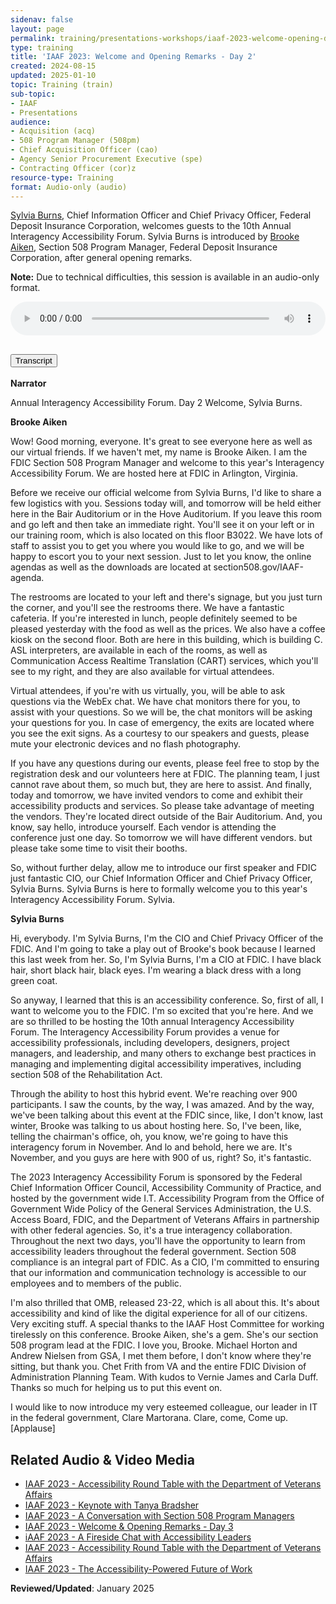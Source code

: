 ```yaml
---
sidenav: false
layout: page
permalink: training/presentations-workshops/iaaf-2023-welcome-opening-day-2/
type: training
title: 'IAAF 2023: Welcome and Opening Remarks - Day 2'
created: 2024-08-15
updated: 2025-01-10
topic: Training (train)
sub-topic: 
- IAAF
- Presentations
audience:
- Acquisition (acq)
- 508 Program Manager (508pm)
- Chief Acquisition Officer (cao)
- Agency Senior Procurement Executive (spe)
- Contracting Officer (cor)z
resource-type: Training
format: Audio-only (audio)
---
```


[Sylvia Burns]({{site.baseurl}}/iaaf/archives/biographies-2023#burns-sylvia), Chief Information Officer and Chief Privacy Officer, Federal Deposit Insurance Corporation, welcomes guests to the 10th Annual Interagency Accessibility Forum. Sylvia Burns is introduced by [Brooke Aiken]({{site.baseurl}}/iaaf/archives/biographies-2023#aiken-brooke), Section 508 Program Manager, Federal Deposit Insurance Corporation, after general opening remarks.

**Note:** Due to technical difficulties, this session is available in an audio-only format.

<audio controls="controls" data-vscid="3qesx4ovd" style="width:100%" class="border-base radius-lg border-0px"><source src="https://assets.section508.gov/assets/videos/iaaf-2023-s1-welcome-2.mp3" type="audio/mp3" /></audio>

<div class="usa-accordion usa-accordion--bordered">
  <h2 class="usa-accordion__heading">
    <button type="button" class="usa-accordion__button" aria-expanded="false" aria-controls="a1">Transcript</button>
  </h2>
  <div id="a1" class="usa-accordion__content usa-prose">
    <p><strong>Narrator</strong></p>
    <p>Annual Interagency Accessibility Forum. Day 2 Welcome, Sylvia Burns.</p>   
    <p><strong>Brooke Aiken</strong></p>
    <p>Wow! Good morning, everyone. It's great to see everyone here as well as our virtual friends. If we haven't met, my name is Brooke Aiken. I am the FDIC Section 508 Program Manager and welcome to this year's Interagency Accessibility Forum. We are hosted here at FDIC in Arlington, Virginia.</p>
    <p>Before we receive our official welcome from Sylvia Burns, I'd like to share a few logistics with you. Sessions today will, and tomorrow will be held either here in the Bair Auditorium or in the Hove Auditorium. If you leave this room and go left and then take an immediate right. You'll see it on your left or in our training room, which is also located on this floor B3022. We have lots of staff to assist you to get you where you would like to go, and we will be happy to escort you to your next session. Just to let you know, the online agendas as well as the downloads are located at section508.gov/IAAF-agenda.</p>
    <p>The restrooms are located to your left and there's signage, but you just turn the corner, and you'll see the restrooms there. We have a fantastic cafeteria. If you're interested in lunch, people definitely seemed to be pleased yesterday with the food as well as the prices. We also have a coffee kiosk on the second floor. Both are here in this building, which is building C. ASL interpreters, are available in each of the rooms, as well as Communication Access Realtime Translation (CART) services, which you'll see to my right, and they are also available for virtual attendees.</p>
    <p>Virtual attendees, if you're with us virtually, you, will be able to ask questions via the WebEx chat. We have chat monitors there for you, to assist with your questions. So we will be, the chat monitors will be asking your questions for you. In case of emergency, the exits are located where you see the exit signs. As a courtesy to our speakers and guests, please mute your electronic devices and no flash photography.</p>
    <p>If you have any questions during our events, please feel free to stop by the registration desk and our volunteers here at FDIC. The planning team, I just cannot rave about them, so much but, they are here to assist. And finally, today and tomorrow, we have invited vendors to come and exhibit their accessibility products and services. So please take advantage of meeting the vendors. They're located direct outside of the Bair Auditorium. And, you know, say hello, introduce yourself. Each vendor is attending the conference just one day. So tomorrow we will have different vendors. but please take some time to visit their booths.</p>
    <p>So, without further delay, allow me to introduce our first speaker and FDIC just fantastic CIO, our Chief Information Officer and Chief Privacy Officer, Sylvia Burns. Sylvia Burns is here to formally welcome you to this year's Interagency Accessibility Forum. Sylvia.</p>
    <p><strong>Sylvia Burns</strong></p>
    <p>Hi, everybody. I'm Sylvia Burns, I'm the CIO and Chief Privacy Officer of the FDIC. And I'm going to take a play out of Brooke's book because I learned this last week from her. So, I'm Sylvia Burns, I'm a CIO at FDIC. I have black hair, short black hair, black eyes. I'm wearing a black dress with a long green coat.</p>
    <p>So anyway, I learned that this is an accessibility conference. So, first of all, I want to welcome you to the FDIC. I'm so excited that you're here. And we are so thrilled to be hosting the 10th annual Interagency Accessibility Forum. The Interagency Accessibility Forum provides a venue for accessibility professionals, including developers, designers, project managers, and leadership, and many others to exchange best practices in managing and implementing digital accessibility imperatives, including section 508 of the Rehabilitation Act.</p>
    <p>Through the ability to host this hybrid event. We're reaching over 900 participants. I saw the counts, by the way, I was amazed. And by the way, we've been talking about this event at the FDIC since, like, I don't know, last winter, Brooke was talking to us about hosting here. So, I've been, like, telling the chairman's office, oh, you know, we're going to have this interagency forum in November. And lo and behold, here we are. It's November, and you guys are here with 900 of us, right? So, it's fantastic.</p>
    <p>The 2023 Interagency Accessibility Forum is sponsored by the Federal Chief Information Officer Council, Accessibility Community of Practice, and hosted by the government wide I.T. Accessibility Program from the Office of Government Wide Policy of the General Services Administration, the U.S. Access Board, FDIC, and the Department of Veterans Affairs in partnership with other federal agencies. So, it's a true interagency collaboration. Throughout the next two days, you'll have the opportunity to learn from accessibility leaders throughout the federal government. Section 508 compliance is an integral part of FDIC. As a CIO, I'm committed to ensuring that our information and communication technology is accessible to our employees and to members of the public.</p>
    <p>I'm also thrilled that OMB, released 23-22, which is all about this. It's about accessibility and kind of like the digital experience for all of our citizens. Very exciting stuff. A special thanks to the IAAF Host Committee for working tirelessly on this conference. Brooke Aiken, she's a gem. She's our section 508 program lead at the FDIC. I love you, Brooke. Michael Horton and Andrew Nielsen from GSA, I met them before, I don't know where they're sitting, but thank you. Chet Frith from VA and the entire FDIC Division of Administration Planning Team. With kudos to Vernie James and Carla Duff. Thanks so much for helping us to put this event on.</p>
    <p>I would like to now introduce my very esteemed colleague, our leader in IT in the federal government, Clare Martorana. Clare, come, Come up. [Applause]</p>
  </div>
</div>

## Related Audio & Video Media
* [IAAF 2023 - Accessibility Round Table with the Department of Veterans Affairs]({{site.baseurl}}/training/presentations-workshops/iaaf-2023-digital-federal-workplace/)
* [IAAF 2023 - Keynote with Tanya Bradsher]({{site.baseurl}}/training/presentations-workshops/iaaf-2023-keynote-tanya-bradsher/iaaf-2023-keynote-tanya-bradsher/)
* [IAAF 2023 - A Conversation with Section 508 Program Managers]({{site.baseurl}}/training/presentations-workshops/iaaf-2023-real-talk-508-pms/)
* [IAAF 2023 - Welcome & Opening Remarks - Day 3]({{site.baseurl}}/training/presentations-workshops/iaaf-2023-welcome-opening-day-3/)
* [iAAF 2023 - A Fireside Chat with Accessibility Leaders]({{site.baseurl}}/training/presentations-workshops/iaaf-2023-fireside-chat-with-accessibility-leaders/)
* [IAAF 2023 - Accessibility Round Table with the Department of Veterans Affairs]({{site.baseurl}}/training/presentations-workshops/iaaf-2023-accessibility-round-table/)
* [IAAF 2023 - The Accessibility-Powered Future of Work]({{site.baseurl}}/training/presentations-workshops/iaaf-2023-accessibility-powered-future-of-work/)

**Reviewed/Updated**: January 2025